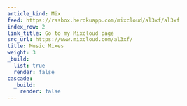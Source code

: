```yaml
---
article_kind: Mix
feed: https://rssbox.herokuapp.com/mixcloud/al3xf/al3xf
index_row: 2
link_title: Go to my Mixcloud page
src_url: https://www.mixcloud.com/al3xf/
title: Music Mixes
weight: 3
_build:
  list: true
  render: false
cascade:
  _build:
    render: false
---
```

